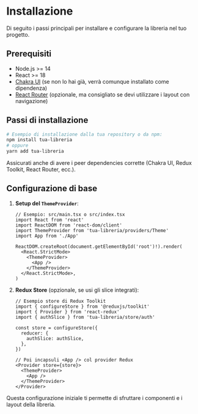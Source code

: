 # Installazione

Di seguito i passi principali per installare e configurare la libreria nel tuo progetto.

## Prerequisiti

- Node.js >= 14
- React >= 18
- [Chakra UI](https://chakra-ui.com/) (se non lo hai già, verrà comunque installato come dipendenza)
- [React Router](https://reactrouter.com/) (opzionale, ma consigliato se devi utilizzare i layout con navigazione)

## Passi di installazione

```bash
# Esempio di installazione dalla tua repository o da npm:
npm install tua-libreria
# oppure
yarn add tua-libreria
```

Assicurati anche di avere i peer dependencies corrette (Chakra UI, Redux Toolkit, React Router, ecc.).

## Configurazione di base

1. **Setup del `ThemeProvider`**:
   ```tsx
   // Esempio: src/main.tsx o src/index.tsx
   import React from 'react'
   import ReactDOM from 'react-dom/client'
   import ThemeProvider from 'tua-libreria/providers/Theme' 
   import App from './App'

   ReactDOM.createRoot(document.getElementById('root')!).render(
     <React.StrictMode>
       <ThemeProvider>
         <App />
       </ThemeProvider>
     </React.StrictMode>,
   )
   ```

2. **Redux Store** (opzionale, se usi gli slice integrati):
   ```tsx
   // Esempio store di Redux Toolkit
   import { configureStore } from '@reduxjs/toolkit'
   import { Provider } from 'react-redux'
   import { authSlice } from 'tua-libreria/store/auth'

   const store = configureStore({
     reducer: {
       authSlice: authSlice,
     },
   })

   // Poi incapsuli <App /> col provider Redux
   <Provider store={store}>
     <ThemeProvider>
       <App />
     </ThemeProvider>
   </Provider>
   ```

Questa configurazione iniziale ti permette di sfruttare i componenti e i layout della libreria.